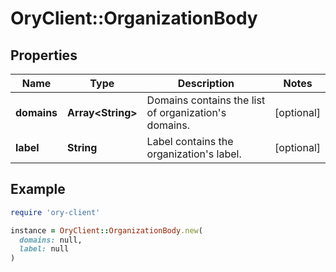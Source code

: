 # OryClient::OrganizationBody

## Properties

| Name | Type | Description | Notes |
| ---- | ---- | ----------- | ----- |
| **domains** | **Array&lt;String&gt;** | Domains contains the list of organization&#39;s domains. | [optional] |
| **label** | **String** | Label contains the organization&#39;s label. | [optional] |

## Example

```ruby
require 'ory-client'

instance = OryClient::OrganizationBody.new(
  domains: null,
  label: null
)
```

